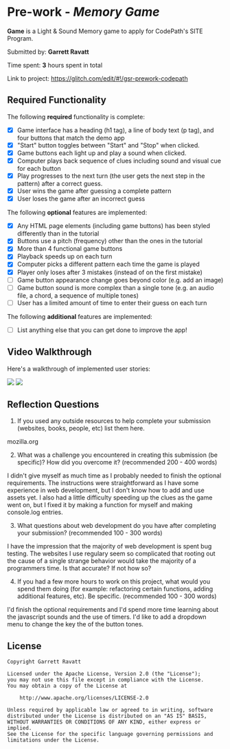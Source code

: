 # Pre-work - *Memory Game*

**Game** is a Light & Sound Memory game to apply for CodePath's SITE Program. 

Submitted by: **Garrett Ravatt**

Time spent: **3** hours spent in total

Link to project: https://glitch.com/edit/#!/gsr-prework-codepath

## Required Functionality

The following **required** functionality is complete:

* [x] Game interface has a heading (h1 tag), a line of body text (p tag), and four buttons that match the demo app
* [x] "Start" button toggles between "Start" and "Stop" when clicked. 
* [x] Game buttons each light up and play a sound when clicked. 
* [x] Computer plays back sequence of clues including sound and visual cue for each button
* [x] Play progresses to the next turn (the user gets the next step in the pattern) after a correct guess. 
* [x] User wins the game after guessing a complete pattern
* [x] User loses the game after an incorrect guess

The following **optional** features are implemented:

* [x] Any HTML page elements (including game buttons) has been styled differently than in the tutorial
* [x] Buttons use a pitch (frequency) other than the ones in the tutorial
* [x] More than 4 functional game buttons
* [x] Playback speeds up on each turn
* [x] Computer picks a different pattern each time the game is played
* [x] Player only loses after 3 mistakes (instead of on the first mistake)
* [ ] Game button appearance change goes beyond color (e.g. add an image)
* [ ] Game button sound is more complex than a single tone (e.g. an audio file, a chord, a sequence of multiple tones)
* [ ] User has a limited amount of time to enter their guess on each turn

The following **additional** features are implemented:

- [ ] List anything else that you can get done to improve the app!

## Video Walkthrough

Here's a walkthrough of implemented user stories:

![](http://g.recordit.co/DBcLpA718V.gif)
![](http://g.recordit.co/rWo88BJ4mM.gif)


## Reflection Questions
1. If you used any outside resources to help complete your submission (websites, books, people, etc) list them here. 

mozilla.org

2. What was a challenge you encountered in creating this submission (be specific)? How did you overcome it? (recommended 200 - 400 words)

I didn't give myself as much time as I probably needed to finish the optional requirements. The instructions were straightforward as I have some experience in web development, but I don't know how to add and use
assets yet. I also had a little difficulty speeding up the clues as the game went on, but I fixed it by making a function for myself and making console.log entries.

3. What questions about web development do you have after completing your submission? (recommended 100 - 300 words) 

I have the impression that the majority of web development is spent bug testing. The websites I use regulary seem so complicated that rooting out the cause of a single strange behavior would take the majority of
a programmers time. Is that accurate? If not how so?

4. If you had a few more hours to work on this project, what would you spend them doing (for example: refactoring certain functions, adding additional features, etc). Be specific. (recommended 100 - 300 words) 

I'd finish the optional requirements and I'd spend more time learning about the javascript sounds and the use of timers. I'd like to add a dropdown menu to change the key the of the button tones.


## License

    Copyright Garrett Ravatt

    Licensed under the Apache License, Version 2.0 (the "License");
    you may not use this file except in compliance with the License.
    You may obtain a copy of the License at

        http://www.apache.org/licenses/LICENSE-2.0

    Unless required by applicable law or agreed to in writing, software
    distributed under the License is distributed on an "AS IS" BASIS,
    WITHOUT WARRANTIES OR CONDITIONS OF ANY KIND, either express or implied.
    See the License for the specific language governing permissions and
    limitations under the License.
